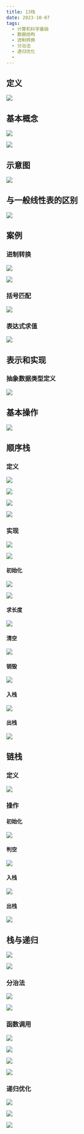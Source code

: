```yaml
---
title: 13栈
date: 2023-10-07
tags:
  - 计算机科学基础
  - 数据结构
  - 进制转换
  - 分治法
  - 递归优化
  - 
---
```

## 定义

![](/images/posts/Pasted%20image%2020231007201019.png)

## 基本概念

![](/images/posts/Pasted%20image%2020231007201117.png)

![](/images/posts/Pasted%20image%2020231007201641.png)

## 示意图

![](/images/posts/Pasted%20image%2020231007201253.png)

## 与一般线性表的区别

![](/images/posts/Pasted%20image%2020231007201723.png)

## 案例

### 进制转换

![](/images/posts/Pasted%20image%2020231007202410.png)

![](/images/posts/Pasted%20image%2020231007202419.png)

### 括号匹配

![](/images/posts/Pasted%20image%2020231007202818.png)

### 表达式求值

![](/images/posts/Pasted%20image%2020231007203222.png)

## 表示和实现

### 抽象数据类型定义

![](/images/posts/Pasted%20image%2020231007203643.png)
	
## 基本操作

![](/images/posts/Pasted%20image%2020231008140426.png)

## 顺序栈

### 定义

![](/images/posts/Pasted%20image%2020231008140445.png)

![](/images/posts/Pasted%20image%2020231008140617.png)

![](/images/posts/Pasted%20image%2020231008140825.png)

![](/images/posts/Pasted%20image%2020231008140835.png)

### 实现

![](/images/posts/Pasted%20image%2020231008141539.png)

![](/images/posts/Pasted%20image%2020231008141554.png)

#### 初始化

![](/images/posts/Pasted%20image%2020231008141616.png)

![](/images/posts/Pasted%20image%2020231008141639.png)

#### 求长度

![](/images/posts/Pasted%20image%2020231008142559.png)

#### 清空

![](/images/posts/Pasted%20image%2020231008142610.png)

#### 销毁

![](/images/posts/Pasted%20image%2020231008142621.png)

#### 入栈

![](/images/posts/Pasted%20image%2020231008142641.png)

#### 出栈

![](/images/posts/Pasted%20image%2020231008143008.png)

## 链栈

### 定义

![](/images/posts/Pasted%20image%2020231008143555.png)

### 操作 

#### 初始化

![](/images/posts/Pasted%20image%2020231008143623.png)

#### 判空

![](/images/posts/Pasted%20image%2020231008143648.png)

#### 入栈

![](/images/posts/Pasted%20image%2020231008143907.png)

#### 出栈

![](/images/posts/Pasted%20image%2020231008152021.png)

## 栈与递归

![](/images/posts/Pasted%20image%2020231008152304.png)
 
![](/images/posts/Pasted%20image%2020231008152319.png)

### 分治法

![](/images/posts/Pasted%20image%2020231008152556.png)

![](/images/posts/Pasted%20image%2020231008152626.png)

### 函数调用

![](/images/posts/Pasted%20image%2020231008152421.png)

![](/images/posts/Pasted%20image%2020231008153156.png)

![](/images/posts/Pasted%20image%2020231008153418.png)

![](/images/posts/Pasted%20image%2020231008153426.png)

### 递归优化

![](/images/posts/Pasted%20image%2020231008153614.png)

![](/images/posts/Pasted%20image%2020231008153741.png)

![](/images/posts/Pasted%20image%2020231008153748.png)